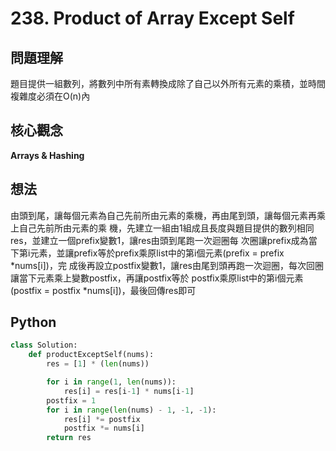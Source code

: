 # 238. Product of Array Except Self

## 問題理解
題目提供一組數列，將數列中所有素轉換成除了自己以外所有元素的乘積，並時間複雜度必須在O(n)內

## 核心觀念
**Arrays & Hashing**

## 想法
由頭到尾，讓每個元素為自己先前所由元素的乘機，再由尾到頭，讓每個元素再乘上自己先前所由元素的乘
機，先建立一組由1組成且長度與題目提供的數列相同res，並建立一個prefix變數1，讓res由頭到尾跑一次迴圈每
次圈讓prefix成為當下第i元素，並讓prefix等於prefix乘原list中的第i個元素(prefix = prefix *nums[i])，完
成後再設立postfix變數1，讓res由尾到頭再跑一次迴圈，每次回圈讓當下元素乘上變數postfix，再讓postfix等於
postfix乘原list中的第i個元素(postfix = postfix *nums[i])，最後回傳res即可
## Python

```python
class Solution:
    def productExceptSelf(nums):
        res = [1] * (len(nums))

        for i in range(1, len(nums)):
            res[i] = res[i-1] * nums[i-1]
        postfix = 1
        for i in range(len(nums) - 1, -1, -1):
            res[i] *= postfix
            postfix *= nums[i]
        return res
```